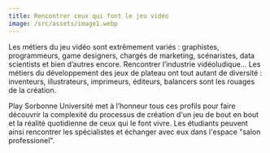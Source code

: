 ```yaml
---
title: Rencontrer ceux qui font le jeu vidéo
image: /src/assets/image1.webp
---
```

Les métiers du jeu vidéo sont extrêmement variés : graphistes, programmeurs, game designers, chargés de marketing, scénaristes, data scientists et bien d’autres encore. Rencontrer l’industrie vidéoludique... 
Les métiers du développement des jeux de plateau ont tout autant de diversité : inventeurs, illustrateurs, imprimeurs, éditeurs, balancers sont les rouages de la création.

Play Sorbonne Université met à l’honneur tous ces profils pour faire découvrir la complexité du processus de création d'un jeu de bout en bout et la réalité quotidienne de ceux qui le font vivre. Les étudiants peuvent ainsi rencontrer les spécialistes et échanger avec eux dans l'espace "salon professionel".